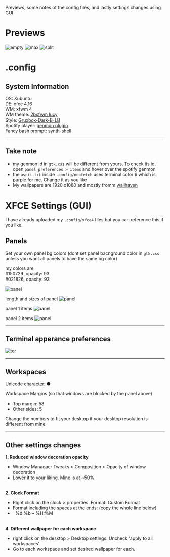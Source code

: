 Previews, some notes of the config files, and lastly settings changes using GUI


# Previews 
![empty](./images/preview_0.png)
![max](./images/preview_max.png)
![split](./images/preview_split_2.png)


# .config
## System Information
OS: Xubuntu<br>
DE: xfce 4.16<br>
WM: xfwm 4<br>
WM theme: [2bxfwm lucy](https://github.com/addy-dclxvi/xfwm4-theme-collections)<br>
Style: [Gruxbox-Dark-B-LB](https://www.gnome-look.org/p/1681313/)<br>
Spotify player: [genmon plugin](https://github.com/xtonousou/xfce4-genmon-scripts)<br>
Fancy bash prompt: [synth-shell](https://github.com/andresgongora/synth-shell)

---

## Take note
- my genmon id in `gtk.css` will be different from yours. To check its id, open `panel preferences > items` and hover over the spotify genmon
- the `ascii.txt` inside `.config/neofetch` uses terminal color 6 which is purple for me. Change it as you like 
- My wallpapers are 1920 x1080 and mostly fromm [wallhaven](https://wallhaven.cc)

# XFCE Settings (GUI)

I have already uploaded my `.config/xfce4` files but you can reference this if you like.

## Panels 
Set your own panel bg colors (dont set panel bacnground color in  `gtk.css` unless you want all panels to have the same bg color)

my colors are <br>
#150729 ,opacity: 93<br>
#021826, opacity: 93

![panel](./images/panel_4.png)

length and sizes of panel
![panel](./images/panel_3.png)

panel 1 items
![panel](./images/panel_1.png)

panel 2 items
![panel](./images/panel_2.png)

---
## Terminal apperance preferences 
![ter](./images/terminal_appearence.png)

--- 
## Workspaces
Unicode character: ●

Workspace Margins (so that windows are blocked by the panel above)

- Top margin: 58
- Other sides: 5


Change the numbers to fit your desktop if your desktop resolution is different from mine

---



## Other settings changes

**1. Reduced window decoration opacity** <br>
- Window Managaer Tweaks > Composition > Opacity of window decoration
- Lower it to your liking. Mine is at ~50%.
<br><br>

**2. Clock Format<br>**
- Right click on the clock > properties. Format: Custom Format 
- Format including the spaces at the ends: (copy the whole line below) 
- &nbsp; %d %b • %H:%M &nbsp;
<br><br>

**4. Different wallpaper for each workspace**
- right click on the desktop > Desktop settings. Uncheck  'apply to all workspaces'.
- Go to each workspace and set desired wallpaper for each.
